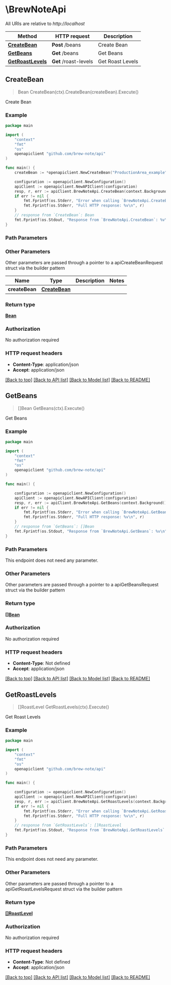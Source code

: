 # \BrewNoteApi

All URIs are relative to *http://localhost*

Method | HTTP request | Description
------------- | ------------- | -------------
[**CreateBean**](BrewNoteApi.md#CreateBean) | **Post** /beans | Create Bean
[**GetBeans**](BrewNoteApi.md#GetBeans) | **Get** /beans | Get Beans
[**GetRoastLevels**](BrewNoteApi.md#GetRoastLevels) | **Get** /roast-levels | Get Roast Levels



## CreateBean

> Bean CreateBean(ctx).CreateBean(createBean).Execute()

Create Bean



### Example

```go
package main

import (
    "context"
    "fmt"
    "os"
    openapiclient "github.com/brew-note/api"
)

func main() {
    createBean := *openapiclient.NewCreateBean("ProductionArea_example", "Kind_example", int32(123)) // CreateBean | 

    configuration := openapiclient.NewConfiguration()
    apiClient := openapiclient.NewAPIClient(configuration)
    resp, r, err := apiClient.BrewNoteApi.CreateBean(context.Background()).CreateBean(createBean).Execute()
    if err != nil {
        fmt.Fprintf(os.Stderr, "Error when calling `BrewNoteApi.CreateBean``: %v\n", err)
        fmt.Fprintf(os.Stderr, "Full HTTP response: %v\n", r)
    }
    // response from `CreateBean`: Bean
    fmt.Fprintf(os.Stdout, "Response from `BrewNoteApi.CreateBean`: %v\n", resp)
}
```

### Path Parameters



### Other Parameters

Other parameters are passed through a pointer to a apiCreateBeanRequest struct via the builder pattern


Name | Type | Description  | Notes
------------- | ------------- | ------------- | -------------
 **createBean** | [**CreateBean**](CreateBean.md) |  | 

### Return type

[**Bean**](Bean.md)

### Authorization

No authorization required

### HTTP request headers

- **Content-Type**: application/json
- **Accept**: application/json

[[Back to top]](#) [[Back to API list]](../README.md#documentation-for-api-endpoints)
[[Back to Model list]](../README.md#documentation-for-models)
[[Back to README]](../README.md)


## GetBeans

> []Bean GetBeans(ctx).Execute()

Get Beans



### Example

```go
package main

import (
    "context"
    "fmt"
    "os"
    openapiclient "github.com/brew-note/api"
)

func main() {

    configuration := openapiclient.NewConfiguration()
    apiClient := openapiclient.NewAPIClient(configuration)
    resp, r, err := apiClient.BrewNoteApi.GetBeans(context.Background()).Execute()
    if err != nil {
        fmt.Fprintf(os.Stderr, "Error when calling `BrewNoteApi.GetBeans``: %v\n", err)
        fmt.Fprintf(os.Stderr, "Full HTTP response: %v\n", r)
    }
    // response from `GetBeans`: []Bean
    fmt.Fprintf(os.Stdout, "Response from `BrewNoteApi.GetBeans`: %v\n", resp)
}
```

### Path Parameters

This endpoint does not need any parameter.

### Other Parameters

Other parameters are passed through a pointer to a apiGetBeansRequest struct via the builder pattern


### Return type

[**[]Bean**](Bean.md)

### Authorization

No authorization required

### HTTP request headers

- **Content-Type**: Not defined
- **Accept**: application/json

[[Back to top]](#) [[Back to API list]](../README.md#documentation-for-api-endpoints)
[[Back to Model list]](../README.md#documentation-for-models)
[[Back to README]](../README.md)


## GetRoastLevels

> []RoastLevel GetRoastLevels(ctx).Execute()

Get Roast Levels



### Example

```go
package main

import (
    "context"
    "fmt"
    "os"
    openapiclient "github.com/brew-note/api"
)

func main() {

    configuration := openapiclient.NewConfiguration()
    apiClient := openapiclient.NewAPIClient(configuration)
    resp, r, err := apiClient.BrewNoteApi.GetRoastLevels(context.Background()).Execute()
    if err != nil {
        fmt.Fprintf(os.Stderr, "Error when calling `BrewNoteApi.GetRoastLevels``: %v\n", err)
        fmt.Fprintf(os.Stderr, "Full HTTP response: %v\n", r)
    }
    // response from `GetRoastLevels`: []RoastLevel
    fmt.Fprintf(os.Stdout, "Response from `BrewNoteApi.GetRoastLevels`: %v\n", resp)
}
```

### Path Parameters

This endpoint does not need any parameter.

### Other Parameters

Other parameters are passed through a pointer to a apiGetRoastLevelsRequest struct via the builder pattern


### Return type

[**[]RoastLevel**](RoastLevel.md)

### Authorization

No authorization required

### HTTP request headers

- **Content-Type**: Not defined
- **Accept**: application/json

[[Back to top]](#) [[Back to API list]](../README.md#documentation-for-api-endpoints)
[[Back to Model list]](../README.md#documentation-for-models)
[[Back to README]](../README.md)


